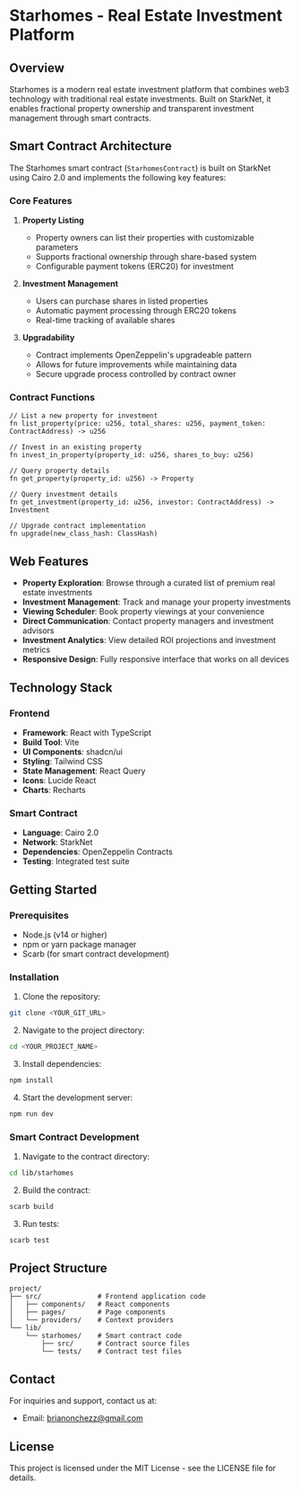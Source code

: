 # Starhomes - Real Estate Investment Platform

## Overview

Starhomes is a modern real estate investment platform that combines web3 technology with traditional real estate investments. Built on StarkNet, it enables fractional property ownership and transparent investment management through smart contracts.

## Smart Contract Architecture

The Starhomes smart contract (`StarhomesContract`) is built on StarkNet using Cairo 2.0 and implements the following key features:

### Core Features

1. **Property Listing**
   - Property owners can list their properties with customizable parameters
   - Supports fractional ownership through share-based system
   - Configurable payment tokens (ERC20) for investment

2. **Investment Management**
   - Users can purchase shares in listed properties
   - Automatic payment processing through ERC20 tokens
   - Real-time tracking of available shares

3. **Upgradability**
   - Contract implements OpenZeppelin's upgradeable pattern
   - Allows for future improvements while maintaining data
   - Secure upgrade process controlled by contract owner

### Contract Functions

```cairo
// List a new property for investment
fn list_property(price: u256, total_shares: u256, payment_token: ContractAddress) -> u256

// Invest in an existing property
fn invest_in_property(property_id: u256, shares_to_buy: u256)

// Query property details
fn get_property(property_id: u256) -> Property

// Query investment details
fn get_investment(property_id: u256, investor: ContractAddress) -> Investment

// Upgrade contract implementation
fn upgrade(new_class_hash: ClassHash)
```

## Web Features

- **Property Exploration**: Browse through a curated list of premium real estate investments
- **Investment Management**: Track and manage your property investments
- **Viewing Scheduler**: Book property viewings at your convenience
- **Direct Communication**: Contact property managers and investment advisors
- **Investment Analytics**: View detailed ROI projections and investment metrics
- **Responsive Design**: Fully responsive interface that works on all devices

## Technology Stack

### Frontend
- **Framework**: React with TypeScript
- **Build Tool**: Vite
- **UI Components**: shadcn/ui
- **Styling**: Tailwind CSS
- **State Management**: React Query
- **Icons**: Lucide React
- **Charts**: Recharts

### Smart Contract
- **Language**: Cairo 2.0
- **Network**: StarkNet
- **Dependencies**: OpenZeppelin Contracts
- **Testing**: Integrated test suite

## Getting Started

### Prerequisites

- Node.js (v14 or higher)
- npm or yarn package manager
- Scarb (for smart contract development)

### Installation

1. Clone the repository:
```sh
git clone <YOUR_GIT_URL>
```

2. Navigate to the project directory:
```sh
cd <YOUR_PROJECT_NAME>
```

3. Install dependencies:
```sh
npm install
```

4. Start the development server:
```sh
npm run dev
```

### Smart Contract Development

1. Navigate to the contract directory:
```sh
cd lib/starhomes
```

2. Build the contract:
```sh
scarb build
```

3. Run tests:
```sh
scarb test
```

## Project Structure

```
project/
├── src/              # Frontend application code
│   ├── components/   # React components
│   ├── pages/        # Page components
│   └── providers/    # Context providers
└── lib/
    └── starhomes/    # Smart contract code
        ├── src/      # Contract source files
        └── tests/    # Contract test files
```

## Contact

For inquiries and support, contact us at:
- Email: brianonchezz@gmail.com

## License

This project is licensed under the MIT License - see the LICENSE file for details.